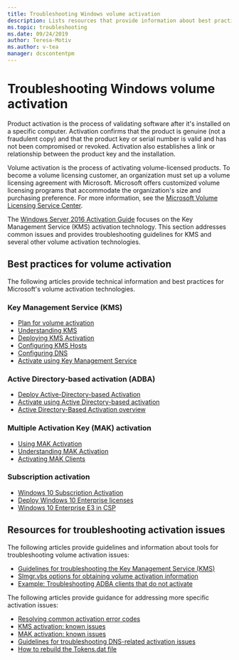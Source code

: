 ```yaml
---
title: Troubleshooting Windows volume activation
description: Lists resources that provide information about best practices for volume activation, and information about troubleshooting activation issues
ms.topic: troubleshooting
ms.date: 09/24/2019
author: Teresa-Motiv
ms.author: v-tea
manager: dcscontentpm
---
```


# Troubleshooting Windows volume activation

Product activation is the process of validating software after it's installed on a specific computer. Activation confirms that the product is genuine (not a fraudulent copy) and that the product key or serial number is valid and has not been compromised or revoked. Activation also establishes a link or relationship between the product key and the installation.

Volume activation is the process of activating volume-licensed products. To become a volume licensing customer, an organization must set up a volume licensing agreement with Microsoft. Microsoft offers customized volume licensing programs that accommodate the organization's size and purchasing preference. For more information, see the [Microsoft Volume Licensing Service Center](https://www.microsoft.com/Licensing/servicecenter/default.aspx).

The [Windows Server 2016 Activation Guide](server-2016-activation.md) focuses on the Key Management Service (KMS) activation technology. This section addresses common issues and provides troubleshooting guidelines for KMS and several other volume activation technologies.

## Best practices for volume activation

The following articles provide technical information and best practices for Microsoft's volume activation technologies.

### Key Management Service (KMS)

- [Plan for volume activation](/windows/deployment/volume-activation/plan-for-volume-activation-client)
- [Understanding KMS](/previous-versions/tn-archive/ff793434(v=technet.10))
- [Deploying KMS Activation](/previous-versions/tn-archive/ff793409%28v=technet.10%29)
- [Configuring KMS Hosts](/previous-versions/tn-archive/ff793407%28v%3dtechnet.10%29)
- [Configuring DNS](/previous-versions/tn-archive/ff793405%28v%3dtechnet.10%29)
- [Activate using Key Management Service](/windows/deployment/volume-activation/activate-using-key-management-service-vamt)

### Active Directory-based activation (ADBA)

- [Deploy Active-Directory-based Activation](/previous-versions/windows/it-pro/windows-server-2012-r2-and-2012/dn502534%28v%3dws.11%29)
- [Activate using Active Directory-based activation](/windows/deployment/volume-activation/activate-using-active-directory-based-activation-client)
- [Active Directory-Based Activation overview](/windows/deployment/volume-activation/active-directory-based-activation-overview)

### Multiple Activation Key (MAK) activation

- [Using MAK Activation](/previous-versions/tn-archive/ff793438%28v=technet.10%29)
- [Understanding MAK Activation](/previous-versions/tn-archive/ff793435%28v%3dtechnet.10%29)
- [Activating MAK Clients](/previous-versions/tn-archive/ff793398%28v%3dtechnet.10%29)

### Subscription activation

- [Windows 10 Subscription Activation](/windows/deployment/windows-10-subscription-activation)
- [Deploy Windows 10 Enterprise licenses](/windows/deployment/deploy-enterprise-licenses)
- [Windows 10 Enterprise E3 in CSP](/windows/deployment/windows-10-enterprise-e3-overview)

## Resources for troubleshooting activation issues

The following articles provide guidelines and information about tools for troubleshooting volume activation issues:

- [Guidelines for troubleshooting the Key Management Service (KMS)](activation-troubleshoot-kms-general.md)
- [Slmgr.vbs options for obtaining volume activation information](activation-slmgr-vbs-options.md)
- [Example: Troubleshooting ADBA clients that do not activate](activation-troubleshoot-adba-clients.md)

The following articles provide guidance for addressing more specific activation issues:

- [Resolving common activation error codes](activation-error-codes.md)
- [KMS activation: known issues](activation-troubleshoot-KMS-issues.md)
- [MAK activation: known issues](activation-troubleshoot-MAK-issues.md)
- [Guidelines for troubleshooting DNS-related activation issues](common-troubleshooting-procedures-kms-dns.md)
- [How to rebuild the Tokens.dat file](activation-rebuild-tokens-dat-file.md)
